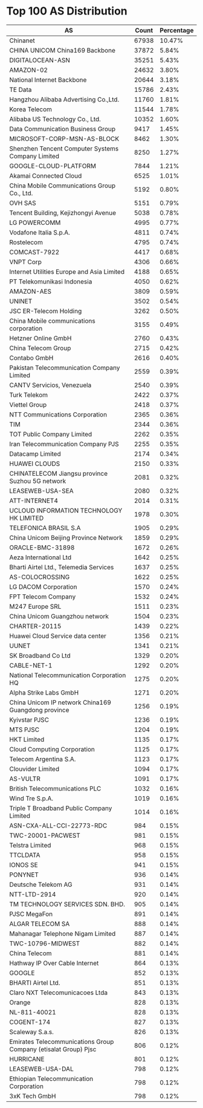 # Top 100 AS Distribution
| AS | Count | Percentage |
|----|----|----|
| Chinanet | 67938 | 10.47% |
| CHINA UNICOM China169 Backbone | 37872 | 5.84% |
| DIGITALOCEAN-ASN | 35251 | 5.43% |
| AMAZON-02 | 24632 | 3.80% |
| National Internet Backbone | 20644 | 3.18% |
| TE Data | 15786 | 2.43% |
| Hangzhou Alibaba Advertising Co.,Ltd. | 11760 | 1.81% |
| Korea Telecom | 11544 | 1.78% |
| Alibaba US Technology Co., Ltd. | 10352 | 1.60% |
| Data Communication Business Group | 9417 | 1.45% |
| MICROSOFT-CORP-MSN-AS-BLOCK | 8462 | 1.30% |
| Shenzhen Tencent Computer Systems Company Limited | 8250 | 1.27% |
| GOOGLE-CLOUD-PLATFORM | 7844 | 1.21% |
| Akamai Connected Cloud | 6525 | 1.01% |
| China Mobile Communications Group Co., Ltd. | 5192 | 0.80% |
| OVH SAS | 5151 | 0.79% |
| Tencent Building, Kejizhongyi Avenue | 5038 | 0.78% |
| LG POWERCOMM | 4995 | 0.77% |
| Vodafone Italia S.p.A. | 4811 | 0.74% |
| Rostelecom | 4795 | 0.74% |
| COMCAST-7922 | 4417 | 0.68% |
| VNPT Corp | 4306 | 0.66% |
| Internet Utilities Europe and Asia Limited | 4188 | 0.65% |
| PT Telekomunikasi Indonesia | 4050 | 0.62% |
| AMAZON-AES | 3809 | 0.59% |
| UNINET | 3502 | 0.54% |
| JSC ER-Telecom Holding | 3262 | 0.50% |
| China Mobile communications corporation | 3155 | 0.49% |
| Hetzner Online GmbH | 2760 | 0.43% |
| China Telecom Group | 2715 | 0.42% |
| Contabo GmbH | 2616 | 0.40% |
| Pakistan Telecommunication Company Limited | 2559 | 0.39% |
| CANTV Servicios, Venezuela | 2540 | 0.39% |
| Turk Telekom | 2422 | 0.37% |
| Viettel Group | 2418 | 0.37% |
| NTT Communications Corporation | 2365 | 0.36% |
| TIM | 2344 | 0.36% |
| TOT Public Company Limited | 2262 | 0.35% |
| Iran Telecommunication Company PJS | 2255 | 0.35% |
| Datacamp Limited | 2174 | 0.34% |
| HUAWEI CLOUDS | 2150 | 0.33% |
| CHINATELECOM Jiangsu province Suzhou 5G network | 2081 | 0.32% |
| LEASEWEB-USA-SEA | 2080 | 0.32% |
| ATT-INTERNET4 | 2014 | 0.31% |
| UCLOUD INFORMATION TECHNOLOGY HK LIMITED | 1978 | 0.30% |
| TELEFONICA BRASIL S.A | 1905 | 0.29% |
| China Unicom Beijing Province Network | 1859 | 0.29% |
| ORACLE-BMC-31898 | 1672 | 0.26% |
| Aeza International Ltd | 1642 | 0.25% |
| Bharti Airtel Ltd., Telemedia Services | 1637 | 0.25% |
| AS-COLOCROSSING | 1622 | 0.25% |
| LG DACOM Corporation | 1570 | 0.24% |
| FPT Telecom Company | 1532 | 0.24% |
| M247 Europe SRL | 1511 | 0.23% |
| China Unicom Guangzhou network | 1504 | 0.23% |
| CHARTER-20115 | 1439 | 0.22% |
| Huawei Cloud Service data center | 1356 | 0.21% |
| UUNET | 1341 | 0.21% |
| SK Broadband Co Ltd | 1329 | 0.20% |
| CABLE-NET-1 | 1292 | 0.20% |
| National Telecommunication Corporation HQ | 1275 | 0.20% |
| Alpha Strike Labs GmbH | 1271 | 0.20% |
| China Unicom IP network China169 Guangdong province | 1256 | 0.19% |
| Kyivstar PJSC | 1236 | 0.19% |
| MTS PJSC | 1204 | 0.19% |
| HKT Limited | 1135 | 0.17% |
| Cloud Computing Corporation | 1125 | 0.17% |
| Telecom Argentina S.A. | 1123 | 0.17% |
| Clouvider Limited | 1094 | 0.17% |
| AS-VULTR | 1091 | 0.17% |
| British Telecommunications PLC | 1032 | 0.16% |
| Wind Tre S.p.A. | 1019 | 0.16% |
| Triple T Broadband Public Company Limited | 1014 | 0.16% |
| ASN-CXA-ALL-CCI-22773-RDC | 984 | 0.15% |
| TWC-20001-PACWEST | 981 | 0.15% |
| Telstra Limited | 968 | 0.15% |
| TTCLDATA | 958 | 0.15% |
| IONOS SE | 941 | 0.15% |
| PONYNET | 936 | 0.14% |
| Deutsche Telekom AG | 931 | 0.14% |
| NTT-LTD-2914 | 920 | 0.14% |
| TM TECHNOLOGY SERVICES SDN. BHD. | 905 | 0.14% |
| PJSC MegaFon | 891 | 0.14% |
| ALGAR TELECOM SA | 888 | 0.14% |
| Mahanagar Telephone Nigam Limited | 887 | 0.14% |
| TWC-10796-MIDWEST | 882 | 0.14% |
| China Telecom | 881 | 0.14% |
| Hathway IP Over Cable Internet | 864 | 0.13% |
| GOOGLE | 852 | 0.13% |
| BHARTI Airtel Ltd. | 851 | 0.13% |
| Claro NXT Telecomunicacoes Ltda | 843 | 0.13% |
| Orange | 828 | 0.13% |
| NL-811-40021 | 828 | 0.13% |
| COGENT-174 | 827 | 0.13% |
| Scaleway S.a.s. | 826 | 0.13% |
| Emirates Telecommunications Group Company (etisalat Group) Pjsc | 806 | 0.12% |
| HURRICANE | 801 | 0.12% |
| LEASEWEB-USA-DAL | 798 | 0.12% |
| Ethiopian Telecommunication Corporation | 798 | 0.12% |
| 3xK Tech GmbH | 798 | 0.12% |
